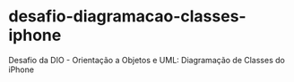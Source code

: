 # desafio-diagramacao-classes-iphone
Desafio da DIO - Orientação a Objetos e UML: Diagramação de Classes do iPhone
